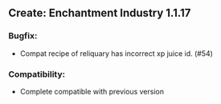 ## Create: Enchantment Industry 1.1.17

### Bugfix:
- Compat recipe of reliquary has incorrect xp juice id. (#54)

### Compatibility:
- Complete compatible with previous version